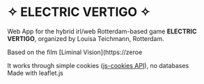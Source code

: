 #  ✧ ELECTRIC VERTIGO ✧

Web App for the hybrid irl/web Rotterdam-based game **ELECTRIC VERTIGO**, organized by Louisa Teichmann, Rotterdam.

Based on the film [Liminal Vision](https://zeroe

It works through simple cookies ([js-cookies API](https://github.com/js-cookie/js-cookie)), no databases<br>
Made with leaflet.js

